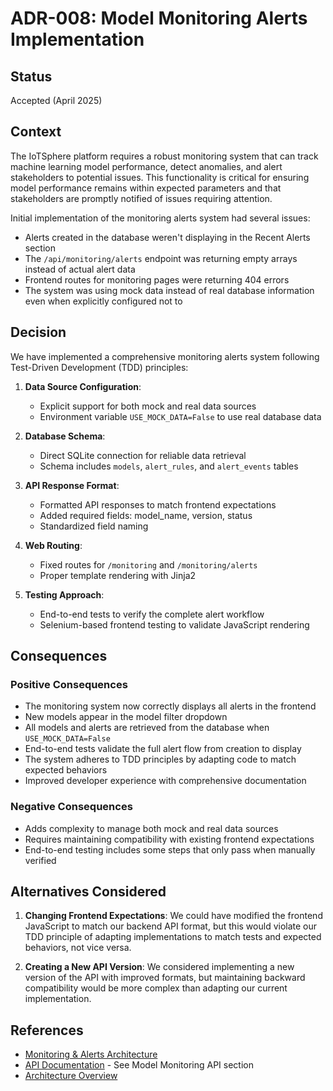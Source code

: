 # ADR-008: Model Monitoring Alerts Implementation

## Status

Accepted (April 2025)

## Context

The IoTSphere platform requires a robust monitoring system that can track machine learning model performance, detect anomalies, and alert stakeholders to potential issues. This functionality is critical for ensuring model performance remains within expected parameters and that stakeholders are promptly notified of issues requiring attention.

Initial implementation of the monitoring alerts system had several issues:
- Alerts created in the database weren't displaying in the Recent Alerts section
- The `/api/monitoring/alerts` endpoint was returning empty arrays instead of actual alert data
- Frontend routes for monitoring pages were returning 404 errors
- The system was using mock data instead of real database information even when explicitly configured not to

## Decision

We have implemented a comprehensive monitoring alerts system following Test-Driven Development (TDD) principles:

1. **Data Source Configuration**:
   - Explicit support for both mock and real data sources
   - Environment variable `USE_MOCK_DATA=False` to use real database data

2. **Database Schema**:
   - Direct SQLite connection for reliable data retrieval
   - Schema includes `models`, `alert_rules`, and `alert_events` tables

3. **API Response Format**:
   - Formatted API responses to match frontend expectations
   - Added required fields: model_name, version, status
   - Standardized field naming

4. **Web Routing**:
   - Fixed routes for `/monitoring` and `/monitoring/alerts`
   - Proper template rendering with Jinja2

5. **Testing Approach**:
   - End-to-end tests to verify the complete alert workflow
   - Selenium-based frontend testing to validate JavaScript rendering

## Consequences

### Positive Consequences

- The monitoring system now correctly displays all alerts in the frontend
- New models appear in the model filter dropdown
- All models and alerts are retrieved from the database when `USE_MOCK_DATA=False`
- End-to-end tests validate the full alert flow from creation to display
- The system adheres to TDD principles by adapting code to match expected behaviors
- Improved developer experience with comprehensive documentation

### Negative Consequences

- Adds complexity to manage both mock and real data sources
- Requires maintaining compatibility with existing frontend expectations
- End-to-end testing includes some steps that only pass when manually verified

## Alternatives Considered

1. **Changing Frontend Expectations**: We could have modified the frontend JavaScript to match our backend API format, but this would violate our TDD principle of adapting implementations to match tests and expected behaviors, not vice versa.

2. **Creating a New API Version**: We considered implementing a new version of the API with improved formats, but maintaining backward compatibility would be more complex than adapting our current implementation.

## References

- [Monitoring & Alerts Architecture](../monitoring-alerts-architecture.md)
- [API Documentation](../api-documentation.md) - See Model Monitoring API section
- [Architecture Overview](../architecture-overview.md)
